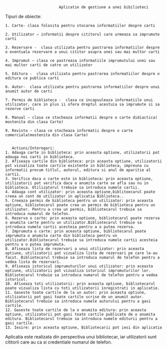                            Aplicatie de gestiune a unei bibilioteci


Tipuri de obiecte:

    1. Carte- clasa folosita pentru stocarea informatiilor despre carti
    
    2. Utilizator – informatii despre cititorul care urmeaza sa imprumute carti
    
    3. Rezervare -  clasa utilizata pentru pastrarea informatiilor despre o eventuala rezervare a unui cititor asupra unei sau mai multor carti
    
    4. Imprumut – clasa ce pastreaza informatiile imprumutului unei sau mai multor carti de catre un utilizator
    
    5. Editura -  clasa utilizata pentru pastrarea informatiilor despre o editura ce publica carti
    
    6. Autor-  clasa utilizata pentru pastrarea informatiilor despre unui anumit autor de carti
    
    7. Permis de biblioteca -  clasa ce incapsuleaza informatiile unui utilizator, care in plus ii ofera dreptul acestuia sa imprumute si sa rezerve carti
    
    8. Manual – clasa ce stocheaza informatii despre o carte didiactica( mostenita din clasa Carte)
    
    9. Revista – clasa ce stocheaza informatii despre o carte comerciala(mostenita din clasa Carte)
    
    
       Actiuni/Interogari:
    1. Adauga carte in biblioteca: prin aceasta optiune, utilizatorii pot adauga noi carti in biblioteca. 
    2. Afiseaza cartile din biblioteca: prin aceasta optiune, utilizatorii pot vizualiza toate cartile existente in biblioteca, impreuna cu informatii precum titlul, autorul, editura si anul de aparitie al cartii.
    3. Verifica daca o carte este in biblioteca: prin aceasta optiune, utilizatorii pot verifica daca o anumita carte se afla sau nu in biblioteca. Utilizatorul trebuie sa introduca numele cartii.
    4. Adauga cont utilizator: prin aceasta optiune,biblitoecarul poate creea un cont de utilizator in aplicatia Biblioteca..
    5. Creeaza permis de biblioteca pentru un utilizator: prin aceasta optiune, bibliotecarul poate crea un permis de biblioteca pentru un utilizator. Pentru a crea un permis, bibliotecarul trebuie sa introduca numarul de telefon.
    6. Rezerva o carte: prin aceasta optiune, bibliotecarul poate rezerva o anumita carte pentru un utilizator.Bibliotecarul trebuie sa introduca numele cartii acesteia pentru a o putea rezerva.
    7. Imprumuta o carte: prin aceasta optiune, bibliotecarul poate imprumuta o anumita carte din biblioteca pentru un utilizator.Bibliotecarul trebuie sa introduca numele cartii acesteia pentru a o putea imprumuta.
    8. Afiseaza lista de rezervari a unui utilizator: prin aceasta optiune, utilizatorii pot vizualiza lista de rezervari pe care le-au facut. Bibliotecarul trebuie sa introduca numarul de telefon pentru a vedea lista de rezervari.
    9. Afiseaza istoricul imprumuturilor unui utilizator: prin aceasta optiune, utilizatorii pot vizualiza istoricul imprumuturilor lor. Bibliotecarul trebuie sa introduca numarul de telefon pentru a vedea istoricul.
    10. Afiseaza toti utilizatorii: prin aceasta optiune, bibliotecarul poate vizualiza lista cu toti utilizatorii inregistrati in aplicatie.
    11. Gaseste toate cartile de la un autor: prin aceasta optiune, utilizatorii pot gasi toate cartile scrise de un anumit autor. Bibliotecarul trebuie sa introduca numele autorului pentru a gasi cartile.
    12. Gaseste toate cartile de la o anumita editura: prin aceasta optiune, utilizatorii pot gasi toate cartile publicate de o anumita editura. Bibliotecarul trebuie sa introduca numele editurii pentru a gasi cartile.
    13. Iesire: prin aceasta optiune, Bibliotecarii pot iesi din aplicatia
Aplicatia este realizata din perspectiva unui bibliotecar, iar utilizatorii sunt cititorii care au ca si credentiale numarul de telefon.

